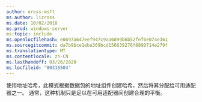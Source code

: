 ```yaml
---
author: eross-msft
ms.author: lizross
ms.date: 10/02/2018
ms.prod: windows-server
ms:topic: include
ms.openlocfilehash: e0697a647eef947c9aa6899b6b52fef6e074e361
ms.sourcegitcommit: da7b9bce1eba369bcd156639276f6899714e279f
ms.translationtype: MT
ms.contentlocale: zh-CN
ms.lasthandoff: 03/26/2020
ms.locfileid: "80316504"
---
```

使用地址哈希，此模式根据数据包的地址组件创建哈希，然后将其分配给可用适配器之一。 通常，这种机制只是足以在可用适配器间创建合理的平衡。